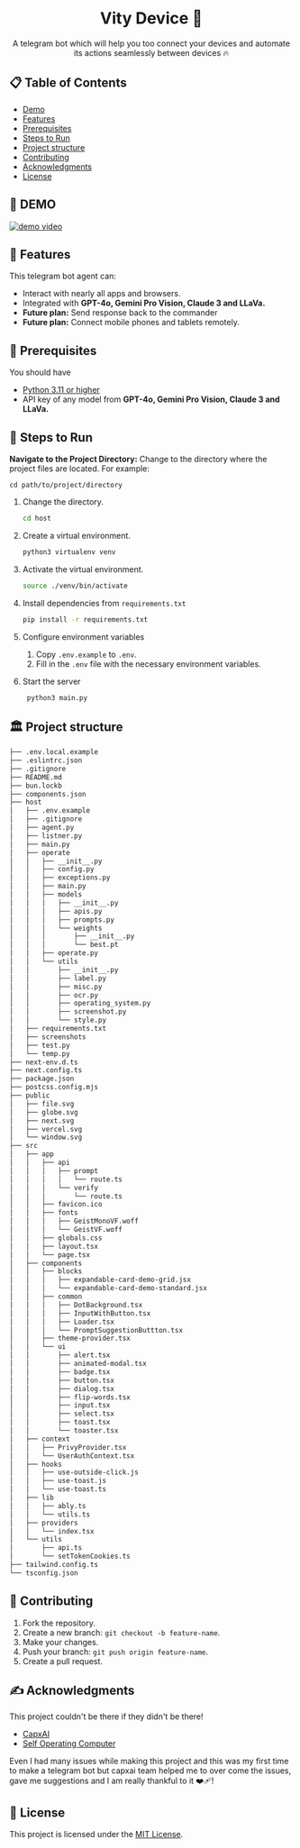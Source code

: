 <h1 align="center">Vity Device 🤖</h1>

<p align="center">A telegram bot which will help you too connect your devices and automate its actions seamlessly between devices 🔥</p>

## 📋 Table of Contents
- [Demo](#-demo)
- [Features](#-features)
- [Prerequisites](#-prerequisites)
- [Steps to Run](#-steps-to-run)
- [Project structure](#%EF%B8%8F-project-structure)
- [Contributing](#-contributing)
- [Acknowledgments](#-acknowledgments)
- [License](#-license)

## 🎥 DEMO

[![demo video](https://img.youtube.com/vi/PL2cr0tVX1U/0.jpg)](https://www.youtube.com/watch?v=PL2cr0tVX1U)

## 📙 Features
This telegram bot agent can:

- Interact with nearly all apps and browsers.
- Integrated with **GPT-4o, Gemini Pro Vision, Claude 3 and LLaVa.**
- **Future plan:** Send response back to the commander
- **Future plan:** Connect mobile phones and tablets remotely.

## 🫳 Prerequisites
You should have

- [Python 3.11 or higher](https://www.python.org/downloads/)
- API key of any model from **GPT-4o, Gemini Pro Vision, Claude 3 and LLaVa.**

## 👣 Steps to Run
**Navigate to the Project Directory:**
Change to the directory where the project files are located. For example:
```shell
cd path/to/project/directory
```

1. Change the directory.

   ```bash
   cd host
   ```

2. Create a virtual environment.

   ```bash
   python3 virtualenv venv
   ```

3. Activate the virtual environment.

   ```bash
   source ./venv/bin/activate
   ```

4. Install dependencies from `requirements.txt`

   ```bash
   pip install -r requirements.txt
   ```

5. Configure environment variables

    1. Copy `.env.example` to `.env`.
    2. Fill in the `.env` file with the necessary environment variables.

6. Start the server

   ```bash
    python3 main.py
   ```

## 🏛️ Project structure

```bash
├── .env.local.example
├── .eslintrc.json
├── .gitignore
├── README.md
├── bun.lockb
├── components.json
├── host
│   ├── .env.example
│   ├── .gitignore
│   ├── agent.py
│   ├── listner.py
│   ├── main.py
│   ├── operate
│   │   ├── __init__.py
│   │   ├── config.py
│   │   ├── exceptions.py
│   │   ├── main.py
│   │   ├── models
│   │   │   ├── __init__.py
│   │   │   ├── apis.py
│   │   │   ├── prompts.py
│   │   │   └── weights
│   │   │       ├── __init__.py
│   │   │       └── best.pt
│   │   ├── operate.py
│   │   └── utils
│   │       ├── __init__.py
│   │       ├── label.py
│   │       ├── misc.py
│   │       ├── ocr.py
│   │       ├── operating_system.py
│   │       ├── screenshot.py
│   │       └── style.py
│   ├── requirements.txt
│   ├── screenshots
│   ├── test.py
│   └── temp.py
├── next-env.d.ts
├── next.config.ts
├── package.json
├── postcss.config.mjs
├── public
│   ├── file.svg
│   ├── globe.svg
│   ├── next.svg
│   ├── vercel.svg
│   └── window.svg
├── src
│   ├── app
│   │   ├── api
│   │   │   ├── prompt
│   │   │   │   └── route.ts
│   │   │   └── verify
│   │   │       └── route.ts
│   │   ├── favicon.ico
│   │   ├── fonts
│   │   │   ├── GeistMonoVF.woff
│   │   │   └── GeistVF.woff
│   │   ├── globals.css
│   │   ├── layout.tsx
│   │   └── page.tsx
│   ├── components
│   │   ├── blocks
│   │   │   ├── expandable-card-demo-grid.jsx
│   │   │   └── expandable-card-demo-standard.jsx
│   │   ├── common
│   │   │   ├── DotBackground.tsx
│   │   │   ├── InputWithButton.tsx
│   │   │   ├── Loader.tsx
│   │   │   └── PromptSuggestionButtton.tsx
│   │   ├── theme-provider.tsx
│   │   └── ui
│   │       ├── alert.tsx
│   │       ├── animated-modal.tsx
│   │       ├── badge.tsx
│   │       ├── button.tsx
│   │       ├── dialog.tsx
│   │       ├── flip-words.tsx
│   │       ├── input.tsx
│   │       ├── select.tsx
│   │       ├── toast.tsx
│   │       └── toaster.tsx
│   ├── context
│   │   ├── PrivyProvider.tsx
│   │   └── UserAuthContext.tsx
│   ├── hooks
│   │   ├── use-outside-click.js
│   │   ├── use-toast.js
│   │   └── use-toast.ts
│   ├── lib
│   │   ├── ably.ts
│   │   └── utils.ts
│   ├── providers
│   │   └── index.tsx
│   └── utils
│       ├── api.ts
│       └── setTokenCookies.ts
├── tailwind.config.ts
└── tsconfig.json
```

## 🤗 Contributing
1. Fork the repository.
2. Create a new branch: `git checkout -b feature-name`.
3. Make your changes.
4. Push your branch: `git push origin feature-name`.
5. Create a pull request.

## ✍ Acknowledgments
This project couldn't be there if they didn't be there!
- [CapxAI](https://www.capx.ai/)
- [Self Operating Computer](https://github.com/OthersideAI/self-operating-computer)

Even I had many issues while making this project and this was my first time to make a telegram bot but capxai team helped me to over come the issues, gave me suggestions and I am really thankful to it ❤️‍🩹!

## 🧾 License
This project is licensed under the [MIT License](LICENSE).


